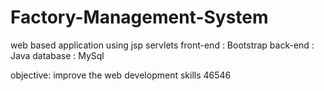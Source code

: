 # Factory-Management-System
web based application using jsp servlets
front-end : Bootstrap
back-end : Java
database : MySql

objective: improve the web development skills
46546
